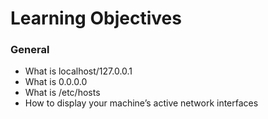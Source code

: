 # Learning Objectives

### General
  * What is localhost/127.0.0.1
  * What is 0.0.0.0
  * What is /etc/hosts
  * How to display your machine’s active network interfaces
